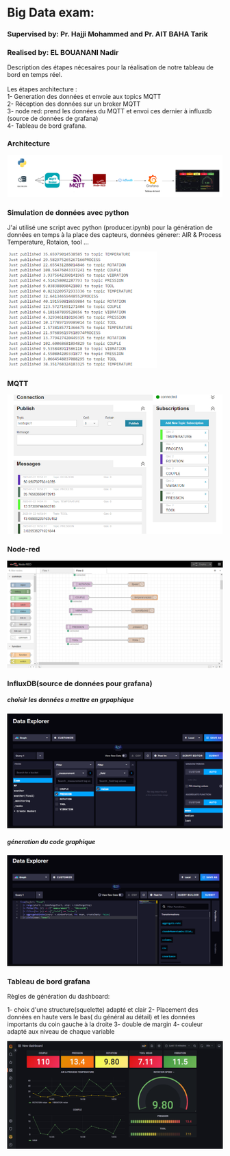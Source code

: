 # Big Data exam: 
### Supervised by: Pr. Hajji Mohammed and Pr. AIT BAHA Tarik
### Realised by: EL BOUANANI Nadir

Description des étapes nécesaires pour la réalisation de notre tableau de bord  en temps réel.</br></br>
 Les étapes architecture :</br>
1- Generation des données et envoie aux topics MQTT</br>
2-  Réception des données sur un broker MQTT</br>
3- node red: prend les données du MQTT et envoi ces dernier à influxdb</br>
(source de données de grafana)</br>
4- Tableau de bord grafana.</br>

### Architecture

![alt text](https://github.com/nadir1805/big-data-exam/blob/main/architecture%20examen.png)

### Simulation de données avec python

J'ai utilisé une script avec python (producer.ipynb) pour la génération de données en temps à la place des capteurs, données génerer: AIR & Process Temperature, Rotaion, tool ...</br>

![alt text](https://github.com/nadir1805/big-data-exam/blob/main/simulation.PNG)

### MQTT

![alt text](https://github.com/nadir1805/big-data-exam/blob/main/MQTT.png)

### Node-red

![alt text](https://github.com/nadir1805/big-data-exam/blob/main/Node-Red.png)

### InfluxDB(source de données pour grafana)

##### choisir les données a mettre en grpaphique 

![alt text](https://github.com/nadir1805/big-data-exam/blob/main/InfluxDB.png)

##### géneration du code graphique

![alt text](https://github.com/nadir1805/big-data-exam/blob/main/InfluxDB2.png)

### Tableau de bord grafana

Règles de génération du dashboard:

1- choix d'une structure(squelette) adapté et clair
2- Placement des données en haute vers le bas( du général au détail) et les données importants du coin gauche à la droite
3- double de margin 
4- couleur adapté aux niveau de chaque variable


![alt text](https://github.com/nadir1805/big-data-exam/blob/main/GRAFANA.png)
